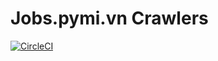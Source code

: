 # Jobs.pymi.vn Crawlers

[![CircleCI](https://circleci.com/gh/tudoanh/pyjobs_crawlers.svg?style=svg)](https://circleci.com/gh/tudoanh/pyjobs_crawlers)
